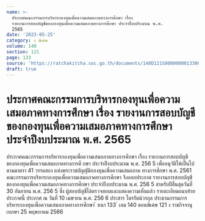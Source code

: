 ```yaml
---
name: >-
  ประกาศคณะกรรมการบริหารกองทุนเพื่อความเสมอภาคทางการศึกษา เรื่อง
  รายงานการสอบบัญชีของกองทุนเพื่อความเสมอภาคทางการศึกษา ประจำปีงบประมาณ พ.ศ.
  2565
date: '2023-05-25'
category: ง พิเศษ
volume: 140
section: 121
page: 133
source: 'https://ratchakitcha.soc.go.th/documents/140D121S0000000013300.pdf'
draft: true
---
```


# ประกาศคณะกรรมการบริหารกองทุนเพื่อความเสมอภาคทางการศึกษา เรื่อง รายงานการสอบบัญชีของกองทุนเพื่อความเสมอภาคทางการศึกษา ประจำปีงบประมาณ พ.ศ. 2565

ประกาศคณะกรรมการบริหารกองทุนเพื่อความเสมอภาคทางการศึกษา เรื่อง รายงานการสอบบัญชีของกองทุนเพื่อความเสมอภาคทางการศึ กษา ประจำปีงบประมาณ พ.ศ. 256 5 เพื่ออนุวัติให้เป็นไปตามมาตรา 41 วรรคสอง แห่งพระราชบัญญัติกองทุนเพื่อความเสมอภาค ทางการศึกษา พ.ศ. 2561 คณะกรรมการบริหารกองทุนเพื่อความเสมอภาคทางการศึกษา จึงออกประกาศ รายงานการสอบบัญชีของกองทุนเพื่อความเสมอภาคทางการศึกษา ประจำปีงบประมาณ พ.ศ. 256 5 สาหรับปีสิ้นสุดวันที่ 30 กันยายน พ.ศ. 256 5 ซึ่ง ผู้สอบบัญชีได้ตรวจสอบและแสดงความเห็นแล้ว รายละเอียดแนบท้ายประกาศนี้ ประกาศ ณ วันที่ 10 เมษายน พ.ศ. 256 6 ประสาร ไตรรัตน์วรกุล ประธานกรรมการบริหารกองทุนเพื่อความเสมอภาคทางการศึกษา ้ หนา 133 ่ เลม 140 ตอนพิเศษ 121 ง ราชกิจจานุเบกษา 25 พฤษภาคม 2566




































































